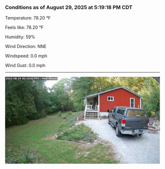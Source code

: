 ### Conditions as of August 29, 2025 at 5:19:18 PM CDT 

Temperature: 78.20 &deg;F

Feels like: 78.20 &deg;F

Humidity: 59%

Wind Direction: NNE

Windspeed: 0.0 mph

Wind Gust: 0.0 mph

---

<img src="./images/latest.jpeg"/>

